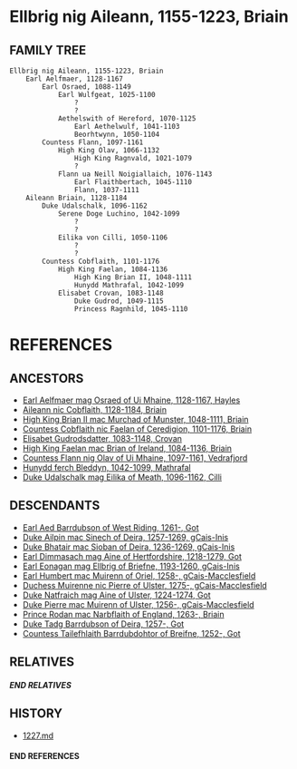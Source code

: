 # Ellbrig nig Aileann, 1155-1223, Briain

## FAMILY TREE 
```
Ellbrig nig Aileann, 1155-1223, Briain
    Earl Aelfmaer, 1128-1167
        Earl Osraed, 1088-1149
            Earl Wulfgeat, 1025-1100
                ?
                ?
            Aethelswith of Hereford, 1070-1125
                Earl Aethelwulf, 1041-1103
                Beorhtwynn, 1050-1104
        Countess Flann, 1097-1161
            High King Olav, 1066-1132
                High King Ragnvald, 1021-1079
                ?
            Flann ua Neill Noigiallaich, 1076-1143
                Earl Flaithbertach, 1045-1110
                Flann, 1037-1111        
    Aileann Briain, 1128-1184
        Duke Udalschalk, 1096-1162
            Serene Doge Luchino, 1042-1099
                ?
                ?
            Eilika von Cilli, 1050-1106
                ?
                ?
        Countess Cobflaith, 1101-1176
            High King Faelan, 1084-1136
                High King Brian II, 1048-1111
                Hunydd Mathrafal, 1042-1099
            Elisabet Crovan, 1083-1148    
                Duke Gudrod, 1049-1115
                Princess Ragnhild, 1045-1110
```


# REFERENCES

## ANCESTORS
* [Earl Aelfmaer mag Osraed of Ui Mhaine, 1128-1167, Hayles](aelfmaer_mag_osraed_1128.md)
* [Aileann nic Cobflaith, 1128-1184, Briain](aileann_nic_cobflaith_1128.md)
* [High King Brian II mac Murchad of Munster, 1048-1111, Briain](brian_ii_mac_murchad_1048.md)
* [Countess Cobflaith nic Faelan of Ceredigion, 1101-1176, Briain](cobflaith_nic_faelan_1101.md)
* [Elisabet Gudrodsdatter, 1083-1148, Crovan](elisabet_gudrodsdatter_1083.md)
* [High King Faelan mac Brian of Ireland, 1084-1136, Briain](faelan_mac_brian_1084.md)
* [Countess Flann nig Olav of Ui Mhaine, 1097-1161, Vedrafjord](flann_nig_olav_1097.md)
* [Hunydd ferch Bleddyn, 1042-1099, Mathrafal](hunydd_ferch_bleddyn_1042.md)
* [Duke Udalschalk mag Eilika of Meath, 1096-1162, Cilli](udalschalk_mag_eilika_1096.md)

## DESCENDANTS
* [Earl Aed Barrdubson of West Riding, 1261-, Got](aed_barrdubson_1261.md)
* [Duke Ailpin mac Sinech of Deira, 1257-1269, gCais-Inis](ailpin_mac_sinech_1257.md)
* [Duke Bhatair mac Sioban of Deira, 1236-1269, gCais-Inis](bhatair_mac_sioban_1236.md)
* [Earl Dimmasach mag Aine of Hertfordshire, 1218-1279, Got](dimmasach_mag_aine_1218.md)
* [Earl Eonagan mag Ellbrig of Briefne, 1193-1260, gCais-Inis](eonagan_mag_ellbrig_1193.md)
* [Earl Humbert mac Muirenn of Oriel, 1258-, gCais-Macclesfield](humbert_mac_muirenn_1258.md)
* [Duchess Muirenne nic Pierre of Ulster, 1275-, gCais-Macclesfield](muirenne_nic_pierre_1275.md)
* [Duke Natfraich mag Aine of Ulster, 1224-1274, Got](natfraich_mag_aine_1224.md)
* [Duke Pierre mac Muirenn of Ulster, 1256-, gCais-Macclesfield](pierre_mac_muirenn_1256.md)
* [Prince Rodan mac Narbflaith of England, 1263-, Briain](rodan_mac_narbflaith_1263.md)
* [Duke Tadg Barrdubson of Deira, 1257-, Got](tadg_barrdubson_1257.md)
* [Countess Tailefhlaith Barrdubdohtor of Breifne, 1252-, Got](tailefhlaith_barrdubdohtor_1252.md)

## RELATIVES

##### END RELATIVES 
## HISTORY
* [1227.md](../h/1227.md)

#### END REFERENCES

